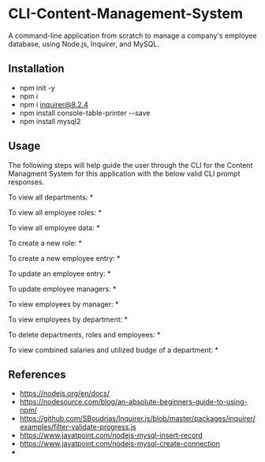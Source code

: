 # CLI-Content-Management-System
A command-line application from scratch to manage a company's employee database, using Node.js, Inquirer, and MySQL.

## Installation
* npm init -y
* npm i
* npm i inquirer@8.2.4
* npm install console-table-printer --save
* npm install mysql2  

## Usage
The following steps will help guide the user through the CLI for the Content Managment System for this application with the below valid CLI prompt responses.

To view all departments:
* 

To view all employee roles:
* 

To view all employee data:
*

To create a new role:
*

To create a new employee entry:
*

To update an employee entry:
*

To  update employee managers:
*

To view employees by manager:
*

To view employees by department:
*

To delete departments, roles and employees:
*

To view combined salaries and utilized budge of a department:
*

## References
* https://nodejs.org/en/docs/
* https://nodesource.com/blog/an-absolute-beginners-guide-to-using-npm/
* https://github.com/SBoudrias/Inquirer.js/blob/master/packages/inquirer/examples/filter-validate-progress.js
* https://www.javatpoint.com/nodejs-mysql-insert-record
* https://www.javatpoint.com/nodejs-mysql-create-connection
* 